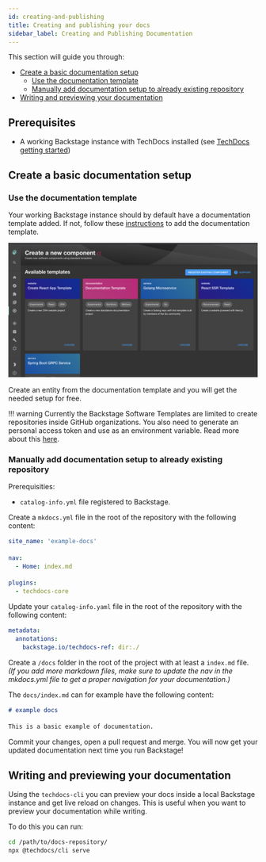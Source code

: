 ```yaml
---
id: creating-and-publishing
title: Creating and publishing your docs
sidebar_label: Creating and Publishing Documentation
---
```


This section will guide you through:

- [Create a basic documentation setup](#create-a-basic-documentation-setup)
  - [Use the documentation template](#use-the-documentation-template)
  - [Manually add documentation setup to already existing repository](#manually-add-documentation-setup-to-already-existing-repository)
- [Writing and previewing your documentation](#writing-and-previewing-your-documentation)

## Prerequisites

- A working Backstage instance with TechDocs installed (see
  [TechDocs getting started](getting-started.md))

## Create a basic documentation setup

### Use the documentation template

Your working Backstage instance should by default have a documentation template
added. If not, follow these
[instructions](../software-templates/installation.md#adding-templates) to add
the documentation template.

![Documentation Template](../../assets/techdocs/documentation-template.png)

Create an entity from the documentation template and you will get the needed
setup for free.

!!! warning Currently the Backstage Software Templates are limited to create
repositories inside GitHub organizations. You also need to generate an personal
access token and use as an environment variable. Read more about this
[here](../software-templates/installation.md#runtime-dependencies).

### Manually add documentation setup to already existing repository

Prerequisities:

- `catalog-info.yml` file registered to Backstage.

Create a `mkdocs.yml` file in the root of the repository with the following
content:

```yaml
site_name: 'example-docs'

nav:
  - Home: index.md

plugins:
  - techdocs-core
```

Update your `catalog-info.yaml` file in the root of the repository with the
following content:

```yaml
metadata:
  annotations:
    backstage.io/techdocs-ref: dir:./
```

Create a `/docs` folder in the root of the project with at least a `index.md`
file. _(If you add more markdown files, make sure to update the nav in the
mkdocs.yml file to get a proper navigation for your documentation.)_

The `docs/index.md` can for example have the following content:

```md
# example docs

This is a basic example of documentation.
```

Commit your changes, open a pull request and merge. You will now get your
updated documentation next time you run Backstage!

## Writing and previewing your documentation

Using the `techdocs-cli` you can preview your docs inside a local Backstage
instance and get live reload on changes. This is useful when you want to preview
your documentation while writing.

To do this you can run:

```bash
cd /path/to/docs-repository/
npx @techdocs/cli serve
```

